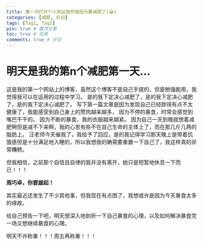 ```yaml
---
title: 第一次打开个人网站居然是因为要减肥了[😂]
categories: [减肥, 日记]
tags: [Tag1, Tag2]
pin: true # 置顶文章
toc: true # 目录
comments: true # 评论
---
```


# 明天是我的第n个减肥第一天...

这是我的第一个网站上的博客，虽然这个博客不是自己手搓的，但是勉强能用，我觉得我可以在运用的过程中学习。
是的我下定决心减肥了，是的我下定决心减肥了，是的我下定决心减肥了。
写下第一篇文章是因为发现自己已经胖得有点不太健康了，我能感受到自己身上的赘肉越来越多，
因为不停的暴食，时常会感觉到嘴巴干干的。
因为不断的暴食，我的衣服越来越紧。
因为自己一天到晚就想着减肥啊但是减不下来啊，我的心思有些不在自己生命的主体上了，而在那几斤几两的脂肪上。
汪老师今天催我了，我给予了回应，是的我记得学习那天晚上是带着饥饿感但是十分满足地入睡的，所以我想我的确需要重置一下自己了，我这样真的非常糟糕。

但我相信，之前那个自信且自律的我并没有离开，她只是短暂地休息一下而已！！！

**周巧卓，你要雄起！**

其实最近还发生了不少其他事，但我现在有点困了，我想或许是因为今天暴食太多的缘故。

给自己预告一下吧，明天想深入地剖析一下自己暴食的心理，以及如何解决暴食完一场又想继续暴食的心理。

明天不许称重！！！周五再称重！！！